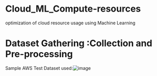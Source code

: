 # Cloud_ML_Compute-resources
optimization of cloud resource usage using Machine Learning

# Dataset Gathering :Collection and Pre-processing
Sample AWS Test Dataset used:![image](https://github.com/puppoo/Cloud_ML_Compute-resources/assets/39239635/8a72d0df-c40e-4556-91f9-70feb6968abd)


